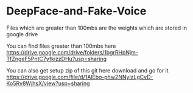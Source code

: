 # DeepFace-and-Fake-Voice

Files which are greater than 100mbs are the weights which are stored in google drive

You can find files greater than 100mbs here
https://drive.google.com/drive/folders/1bgrRHpNjm-TfZngeF5PntC7yfkizzDHu?usp=sharing


You can also get setup zip of this git here
download and go for it
https://drive.google.com/file/d/1AlEbo-phw2NNyizLgCvD-Ko5Rv8WjhsX/view?usp=sharing
